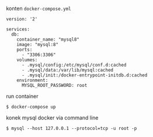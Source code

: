 

konten `docker-compose.yml`
```docker
version: '2'

services:
  db:
    container_name: "mysql8"
    image: "mysql:8"
    ports:
      - "3306:3306"
    volumes:
      - .mysql/config:/etc/mysql/conf.d:cached
      - .mysql/data:/var/lib/mysql:cached
      - .mysql/init:/docker-entrypoint-initdb.d:cached
    environment:
      MYSQL_ROOT_PASSWORD: root
```

run container
```terminal
$ docker-compose up
```

konek mysql docker via command line
```terminal
$ mysql --host 127.0.0.1 --protocol=tcp -u root -p
```
